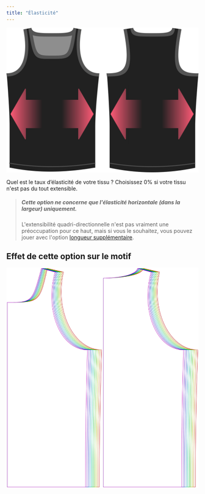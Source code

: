 ```yaml
---
title: "Élasticité"
---
```


![L'option du taux d'élasticité sur Aaron](./stretchfactor.svg)

Quel est le taux d’élasticité de votre tissu ?  Choisissez 0% si votre tissu n'est pas du tout extensible.

> ##### Cette option ne concerne que l'élasticité horizontale (dans la largeur) uniquement.
> 
> L'extensibilité quadri-directionnelle n'est pas vraiment une préoccupation pour ce haut, mais si vous le souhaitez, vous pouvez jouer avec l'option [longueur supplémentaire](../lengthbonus).

## Effet de cette option sur le motif

![Cette image montre l'effet de cette option en superposant plusieurs variantes qui ont une valeur différente pour cette option](aaron_stretchfactor_sample.svg "Effet de cette option sur le modèle")
